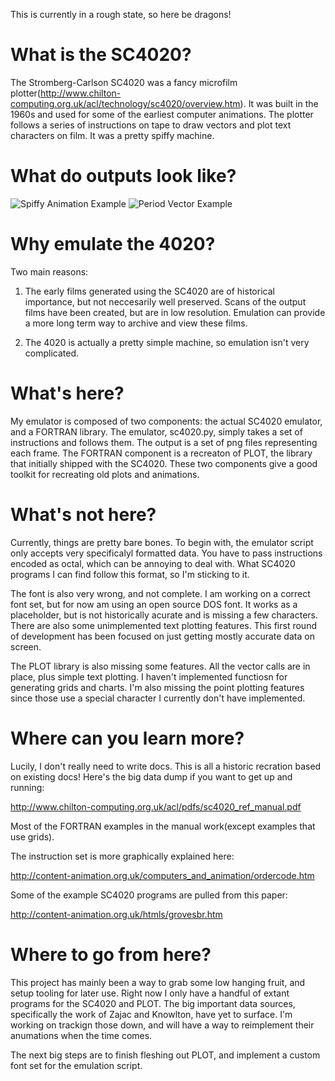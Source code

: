This is currently in a rough state, so here be dragons!

# What is the SC4020?

The Stromberg-Carlson SC4020 was a fancy microfilm plotter(http://www.chilton-computing.org.uk/acl/technology/sc4020/overview.htm). It was built in the 1960s and used for some of the earliest computer animations. The plotter follows a series of instructions on tape to draw vectors and plot text characters on film. It was a pretty spiffy machine.

# What do outputs look like?

![Spiffy Animation Example](outputs/dust.gif|width=200)
![Period Vector Example](outputs/text/002.png|width=200)

# Why emulate the 4020?

Two main reasons:

1. The early films generated using the SC4020 are of historical importance, but not neccesarily well preserved. Scans of the output films have been created, but are in low resolution. Emulation can provide a more long term way to archive and view these films.

2. The 4020 is actually a pretty simple machine, so emulation isn't very complicated.

# What's here?

My emulator is composed of two components: the actual SC4020 emulator, and a FORTRAN library. The emulator, sc4020.py, simply takes a set of instructions and follows them. The output is a set of png files representing each frame. The FORTRAN component is a recreaton of PLOT, the library that initially shipped with the SC4020. These two components give a good toolkit for recreating old plots and animations.

# What's not here?

Currently, things are pretty bare bones. To begin with, the emulator script only accepts very specificalyl formatted data. You have to pass instructions encoded as octal, which can be annoying to deal with. What SC4020 programs I can find follow this format, so I'm sticking to it.

The font is also very wrong, and not complete. I am working on a correct font set, but for now am using an open source DOS font. It works as a placeholder, but is not historically acurate and is missing a few characters. There are also some unimplemented text plotting features. This first round of development has been focused on just getting mostly accurate data on screen.

The PLOT library is also missing some features. All the vector calls are in place, plus simple text plotting. I haven't implemented functiosn for generating grids and charts. I'm also missing the point plotting features since those use a special character I currently don't have implemented.

# Where can you learn more?

Lucily, I don't really need to write docs. This is all a historic recration based on existing docs! Here's the big data dump if you want to get up and running:

http://www.chilton-computing.org.uk/acl/pdfs/sc4020_ref_manual.pdf

Most of the FORTRAN examples in the manual work(except examples that use grids).

The instruction set is more graphically explained here:

http://content-animation.org.uk/computers_and_animation/ordercode.htm

Some of the example SC4020 programs are pulled from this paper:

http://content-animation.org.uk/htmls/grovesbr.htm

# Where to go from here?

This project has mainly been a way to grab some low hanging fruit, and setup tooling for later use. Right now I only have a handful of extant programs for the SC4020 and PLOT. The big important data sources, specifically the work of Zajac and Knowlton, have yet to surface. I'm working on trackign those down, and will have a way to reimplement their anumations when the time comes.

The next big steps are to finish fleshing out PLOT, and implement a custom font set for the emulation script.